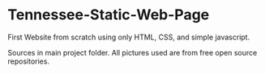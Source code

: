 # Tennessee-Static-Web-Page
First Website from scratch using only HTML, CSS, and simple javascript. 


Sources in main project folder. All pictures used are from free open source repositories. 
